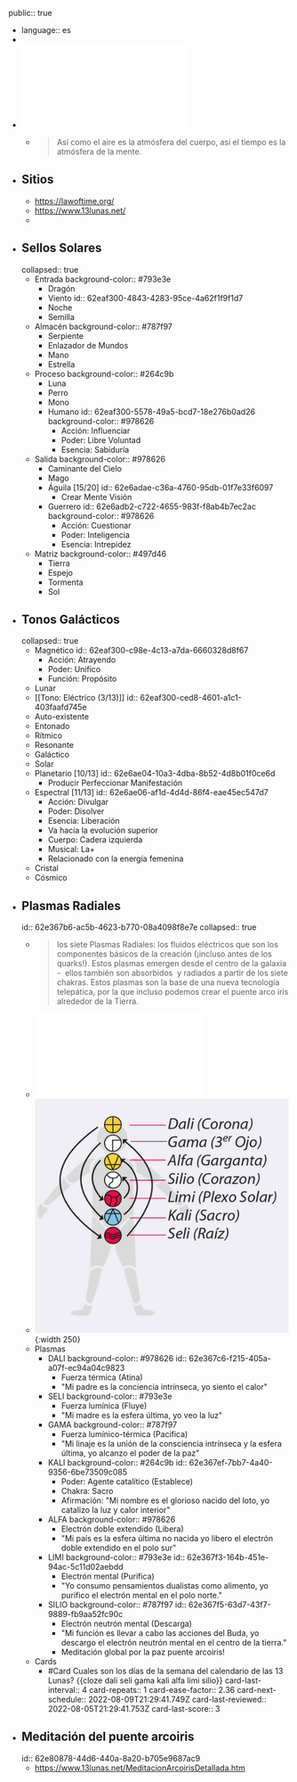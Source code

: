 public:: true

- language:: es
-
- ![NS1.35-sincro-bolsillo-K69.pdf](../assets/NS1.35-sincro-bolsillo-K69_1659024448107_0.pdf)
	- >Así como el aire es la atmósfera del cuerpo, así el tiempo
	  es la atmósfera de la mente.
- ## Sitios
	- https://lawoftime.org/
	- https://www.13lunas.net/
	-
- ## Sellos Solares
  collapsed:: true
	- Entrada
	  background-color:: #793e3e
		- Dragón
		- Viento
		  id:: 62eaf300-4843-4283-95ce-4a62f1f9f1d7
		- Noche
		- Semilla
	- Almacén
	  background-color:: #787f97
		- Serpiente
		- Enlazador de Mundos
		- Mano
		- Estrella
	- Proceso
	  background-color:: #264c9b
		- Luna
		- Perro
		- Mono
		- Humano
		  id:: 62eaf300-5578-49a5-bcd7-18e276b0ad26
		  background-color:: #978626
			- Acción: Influenciar
			- Poder: Libre Voluntad
			- Esencia: Sabiduría
	- Salida
	  background-color:: #978626
		- Caminante del Cielo
		- Mago
		- Águila [15/20]
		  id:: 62e6adae-c36a-4760-95db-01f7e33f6097
			- Crear Mente Visión
		- Guerrero
		  id:: 62e6adb2-c722-4655-983f-f8ab4b7ec2ac
		  background-color:: #978626
			- Acción: Cuestionar
			- Poder: Inteligencia
			- Esencia: Intrepidez
	- Matriz
	  background-color:: #497d46
		- Tierra
		- Espejo
		- Tormenta
		- Sol
- ## Tonos Galácticos
  collapsed:: true
	- Magnético
	  id:: 62eaf300-c98e-4c13-a7da-6660328d8f67
		- Acción: Atrayendo
		- Poder: Unifico
		- Función: Propósito
	- Lunar
	- [[Tono: Eléctrico (3/13)]]
	  id:: 62eaf300-ced8-4601-a1c1-403faafd745e
	- Auto-existente
	- Entonado
	- Rítmico
	- Resonante
	- Galáctico
	- Solar
	- Planetario [10/13]
	  id:: 62e6ae04-10a3-4dba-8b52-4d8b01f0ce6d
		- Producir Perfeccionar Manifestación
	- Espectral [11/13]
	  id:: 62e6ae06-af1d-4d4d-86f4-eae45ec547d7
		- Acción: Divulgar
		- Poder: Disolver
		- Esencia: Liberación
		- Va hacia la evolución superior
		- Cuerpo: Cadera izquierda
		- Musical: La+
		- Relacionado con la energía femenina
	- Cristal
	- Cósmico
- ## Plasmas Radiales
  id:: 62e367b6-ac5b-4623-b770-08a4098f8e7e
  collapsed:: true
	- > los siete Plasmas Radiales: los fluidos eléctricos que son los componentes básicos de la creación (¡incluso antes de los quarks!). Estos plasmas emergen desde el centro de la galaxia -  ellos también son absorbidos  y radiados a partir de los siete chakras. Estos plasmas son la base de una nueva tecnología telepática, por la que incluso podemos crear el puente arco iris alrededor de la Tierra.
	- ![Plasmas Radiales-ok.pdf](../assets/Plasmas_Radiales-ok_1659069805109_0.pdf)
	- ![Screen Shot 2022-07-29 at 01.46.26.png](../assets/Screen_Shot_2022-07-29_at_01.46.26_1659069994787_0.png){:width 250}
	- Plasmas
		- DALI
		  background-color:: #978626
		  id:: 62e367c6-f215-405a-a07f-ec94a04c9823
			- Fuerza térmica (Atina)
			- "Mi padre es la conciencia intrínseca, yo siento el calor"
		- SELI
		  background-color:: #793e3e
			- Fuerza lumínica (Fluye)
			- "Mi madre es la esfera última, yo veo la luz"
		- GAMA
		  background-color:: #787f97
			- Fuerza lumínico-térmica (Pacifica)
			- "Mi linaje es la unión de la consciencia intrínseca y la esfera última, yo alcanzo el poder de la paz"
		- KALI
		  background-color:: #264c9b
		  id:: 62e367ef-7bb7-4a40-9356-6be73509c085
			- Poder: Agente catalítico (Establece)
			- Chakra: Sacro
			- Afirmación: "Mi nombre es el glorioso nacido del loto, yo catalizo la luz y calor interior"
		- ALFA
		  background-color:: #978626
			- Electrón doble extendido (Libera)
			- "Mi país es la esfera última no nacida yo libero el electrón doble extendido en el polo sur"
		- LIMI
		  background-color:: #793e3e
		  id:: 62e367f3-164b-451e-94ac-5c11d02aebdd
			- Electrón mental (Purifica)
			- "Yo consumo pensamientos dualistas como alimento, yo purifico el electrón mental en el polo norte."
		- SILIO
		  background-color:: #787f97
		  id:: 62e367f5-63d7-43f7-9889-fb9aa52fc90c
			- Electrón neutrón mental (Descarga)
			- "Mi función es llevar a cabo las acciones del Buda, yo descargo el electrón neutrón mental en el centro de la tierra."
			- Meditación global por la paz puente arcoiris!
	- Cards
		- #Card Cuales son los días de la semana del calendario de las 13 Lunas? {{cloze dali seli gama kali alfa limi silio}}
		  card-last-interval:: 4
		  card-repeats:: 1
		  card-ease-factor:: 2.36
		  card-next-schedule:: 2022-08-09T21:29:41.749Z
		  card-last-reviewed:: 2022-08-05T21:29:41.753Z
		  card-last-score:: 3
- ## Meditación del puente arcoiris
  id:: 62e80878-44d6-440a-8a20-b705e9687ac9
	- https://www.13lunas.net/MeditacionArcoirisDetallada.htm